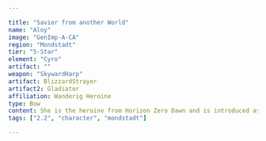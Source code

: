 ```yaml
---

title: "Savior from another World"
name: "Aloy"
image: "GenImp-A-CA"
region: "Mondstadt"
tier: "5-Star"
element: "Cyro"
artifact: ""
weapon: "SkywardHarp"
artifact: BlizzardStrayer
artifact2: Gladiator
affiliation: Wanderig Heroine
type: Bow
content: She is the heroine from Horizon Zero Dawn and is introduced as a collaboration and crossover character between Guerrilla Games and HoYoverse.
tags: ["2.2", "character", "mondstadt"]

---
```

